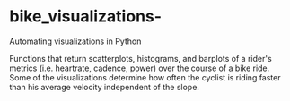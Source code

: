 # bike_visualizations-
Automating visualizations in Python 

Functions that return scatterplots, histograms, and barplots of a rider's metrics (i.e. heartrate, cadence, power) over the course of a bike ride. Some of the visualizations determine how often the cyclist is riding faster than his average velocity independent of the slope. 
